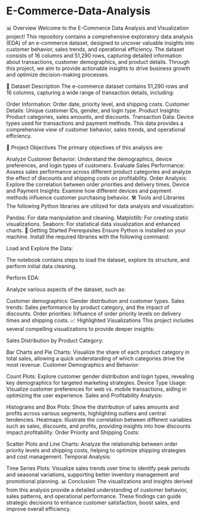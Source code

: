 # E-Commerce-Data-Analysis


📊 Overview
Welcome to the E-Commerce Data Analysis and Visualization project! This repository contains a comprehensive exploratory data analysis (EDA) of an e-commerce dataset, designed to uncover valuable insights into customer behavior, sales trends, and operational efficiency. The dataset consists of 16 columns and 51,290 rows, capturing detailed information about transactions, customer demographics, and product details. Through this project, we aim to provide actionable insights to drive business growth and optimize decision-making processes.

📁 Dataset Description
The e-commerce dataset contains 51,290 rows and 16 columns, capturing a wide range of transaction details, including:

Order Information: Order date, priority level, and shipping costs.
Customer Details: Unique customer IDs, gender, and login type.
Product Insights: Product categories, sales amounts, and discounts.
Transaction Data: Device types used for transactions and payment methods.
This data provides a comprehensive view of customer behavior, sales trends, and operational efficiency.

🎯 Project Objectives
The primary objectives of this analysis are:

Analyze Customer Behavior: Understand the demographics, device preferences, and login types of customers.
Evaluate Sales Performance: Assess sales performance across different product categories and analyze the effect of discounts and shipping costs on profitability.
Order Analysis: Explore the correlation between order priorities and delivery times.
Device and Payment Insights: Examine how different devices and payment methods influence customer purchasing behavior.
🛠️ Tools and Libraries
The following Python libraries are utilized for data analysis and visualization:

Pandas: For data manipulation and cleaning.
Matplotlib: For creating static visualizations.
Seaborn: For statistical data visualization and enhanced charts.
🚀 Getting Started
Prerequisites
Ensure Python is installed on your machine. Install the required libraries with the following command:


Load and Explore the Data:

The notebook contains steps to load the dataset, explore its structure, and perform initial data cleaning.

Perform EDA:

Analyze various aspects of the dataset, such as:

Customer demographics: Gender distribution and customer types.
Sales trends: Sales performance by product category, and the impact of discounts.
Order priorities: Influence of order priority levels on delivery times and shipping costs.
📈 Highlighted Visualizations
This project includes several compelling visualizations to provide deeper insights:

Sales Distribution by Product Category:

Bar Charts and Pie Charts: Visualize the share of each product category in total sales, allowing a quick understanding of which categories drive the most revenue.
Customer Demographics and Behavior:

Count Plots: Explore customer gender distribution and login types, revealing key demographics for targeted marketing strategies.
Device Type Usage: Visualize customer preferences for web vs. mobile transactions, aiding in optimizing the user experience.
Sales and Profitability Analysis:

Histograms and Box Plots: Show the distribution of sales amounts and profits across various segments, highlighting outliers and central tendencies.
Heatmaps: Illustrate the correlation between different variables such as sales, discounts, and profits, providing insights into how discounts impact profitability.
Order Priority and Shipping Costs:

Scatter Plots and Line Charts: Analyze the relationship between order priority levels and shipping costs, helping to optimize shipping strategies and cost management.
Temporal Analysis:

Time Series Plots: Visualize sales trends over time to identify peak periods and seasonal variations, supporting better inventory management and promotional planning.
📊 Conclusion
The visualizations and insights derived from this analysis provide a detailed understanding of customer behavior, sales patterns, and operational performance. These findings can guide strategic decisions to enhance customer satisfaction, boost sales, and improve overall efficiency.

